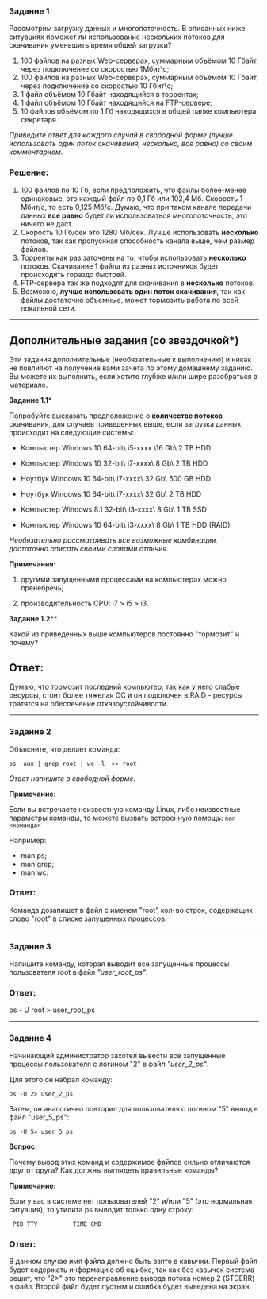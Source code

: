 ### Задание 1

Рассмотрим загрузку данных и многопоточность. В описанных ниже ситуациях поможет ли использование нескольких потоков для скачивания уменьшить время общей загрузки?

1. 100 файлов на разных Web-серверах, суммарным объёмом 10 Гбайт, через подключение со скоростью 1Мбит\с;
2. 100 файлов на разных Web-серверах, суммарным объёмом 10 Гбайт, через подключение со скоростью 10 Гбит\с;
3. 1 файл объёмом 10 Гбайт находящийся в торрентах;
4. 1 файл объёмом 10 Гбайт находящийся на FTP-сервере;
5. 10 файлов объёмом по 1 Гб находящихся в общей папке компьютера секретаря.

*Приведите ответ для каждого случай в свободной форме (лучше использовать один поток скачивания, несколько, всё равно) со своим комментарием.*

### Решение:

1. 100 файлов по 10 Гб, если предположить, что файлы более-менее одинаковые, это каждый файл по 0,1 Гб или 102,4 Мб. Скорость 1 Мбит/с, то есть 0,125 Мб/с.
Думаю, что при таком канале передачи данных **все равно** будет ли использоваться многопоточность, это ничего не даст.
2. Скорость 10 Гб/сек это 1280 Мб/сек. Лучше использовать **несколько** потоков, так как пропускная способность канала выше, чем размер файлов.
3. Торренты как раз заточены на то, чтобы использовать **несколько** потоков. Скачивание 1 файла из разных источников будет происходить гораздо быстрей.
4. FTP-сервера так же подходят для скачивания в **несколько** потоков.
5. Возможно, **лучше использовать один поток скачивания**, так как файлы достаточно объемные, может тормозить работа по всей локальной сети.

---

## Дополнительные задания (со звездочкой*)
Эти задания дополнительные (необязательные к выполнению) и никак не повлияют на получение вами зачета по этому домашнему заданию. Вы можете их выполнить, если хотите глубже и/или шире разобраться в материале.

**Задание 1.1***

Попробуйте высказать предположение о **количестве потоков** скачивания, для случаев приведенных выше, если загрузка данных происходит на следующие системы:

- Компьютер Windows 10 64-bit\ i5-xxxx \16 Gb\ 2 TB HDD
- Компьютер Windows 10 32-bit\ i7-xxxx\ 8 Gb\ 2 TB HDD
- Ноутбук Windows 10 64-bit\ i7-xxxx\ 32 Gb\ 500 GB HDD
- Ноутбук Windows 10 64-bit\ i7-xxxx\ 32 Gb\ 2 TB HDD

- Компьютер Windows 8.1 32-bit\ i3-xxxx\ 8 Gb\ 1 TB SSD

- Компьютер Windows 10 64-bit\ i3-xxxx\ 8 Gb\ 1 TB HDD (RAID)

*Необязательно рассматривать все возможные комбинации, достаточно описать своими словами отличия.*

**Примечания:**

1) другими запущенными процессами на компьютерах можно пренебречь;

2) производительность CPU: i7 > i5 > i3.


**Задание 1.2****

Какой из приведенных выше компьютеров постоянно "тормозит" и почему?

## Ответ:

Думаю, что тормозит последний компьютер, так как у него слабые ресурсы, стоит более тяжелая ОС и он подключен в RAID - ресурсы тратятся на обеспечение отказоустойчивости.

---

### Задание 2

Объясните, что делает команда:

`ps -aux | grep root | wc -l  >> root`

*Ответ напишите в свободной форме.*

**Примечание:**

Если вы встречаете неизвестную команду Linux, либо неизвестные параметры команды, то можете вызвать встроенную помощь:
`man <команда>`

Например:

- man ps;
- man grep;
- man wc.

### Ответ:

Команда дозапишет в файл с именем "root" кол-во строк, содержащих слово "root" в списке запущенных процессов.

---

### Задание 3

Напишите команду, которая выводит все запущенные процессы пользователя root в файл *"user_root_ps"*.

### Ответ:

ps - U root > user_root_ps

---

### Задание 4

Начинающий администратор захотел вывести все запущенные процессы пользователя с логином "2" в файл *"user_2_ps"*.

Для этого он набрал команду:

`ps -U 2> user_2_ps`

Затем, он аналогично повторил для пользователя с логином "5" вывод в файл "user_5_ps":

`ps -U 5> user_5_ps`

**Вопрос:** 

Почему вывод этих команд и содержимое файлов сильно отличаются друг от друга?  Как должны выглядеть правильные команды?

**Примечание:**

Если у вас в системе нет пользователей "2" и/или "5" (это нормальная ситуация), то утилита ps выводит только одну строку:

`  PID TTY          TIME CMD      `

### Ответ:
В данном случае имя файла должно быть взято в кавычки. 
Первый файл будет содержать информацию об ошибке, так как без кавычек система решит, что "2>" это перенаправление вывода потока номер 2 (STDERR) в файл.
Второй файл будет пустым и ошибка будет выведена на экран.